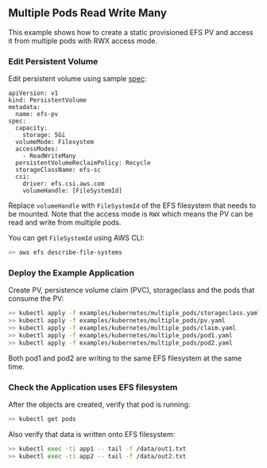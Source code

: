 ## Multiple Pods Read Write Many 
This example shows how to create a static provisioned EFS PV and access it from multiple pods with RWX access mode.

### Edit Persistent Volume
Edit persistent volume using sample [spec](pv.yaml):
```
apiVersion: v1
kind: PersistentVolume
metadata:
  name: efs-pv
spec:
  capacity:
    storage: 5Gi
  volumeMode: Filesystem
  accessModes:
    - ReadWriteMany
  persistentVolumeReclaimPolicy: Recycle
  storageClassName: efs-sc
  csi:
    driver: efs.csi.aws.com
    volumeHandle: [FileSystemId] 
```
Replace `volumeHandle` with `FileSystemId` of the EFS filesystem that needs to be mounted. Note that the access mode is `RWX` which means the PV can be read and write from multiple pods.

You can get `FileSystemId` using AWS CLI:

```sh
>> aws efs describe-file-systems
```

### Deploy the Example Application
Create PV, persistence volume claim (PVC), storageclass and the pods that consume the PV:
```sh
>> kubectl apply -f examples/kubernetes/multiple_pods/storageclass.yaml
>> kubectl apply -f examples/kubernetes/multiple_pods/pv.yaml
>> kubectl apply -f examples/kubernetes/multiple_pods/claim.yaml
>> kubectl apply -f examples/kubernetes/multiple_pods/pod1.yaml
>> kubectl apply -f examples/kubernetes/multiple_pods/pod2.yaml
```

Both pod1 and pod2 are writing to the same EFS filesystem at the same time.

### Check the Application uses EFS filesystem
After the objects are created, verify that pod is running:

```sh
>> kubectl get pods
```

Also verify that data is written onto EFS filesystem:

```sh
>> kubectl exec -ti app1 -- tail -f /data/out1.txt
>> kubectl exec -ti app2 -- tail -f /data/out2.txt
```
